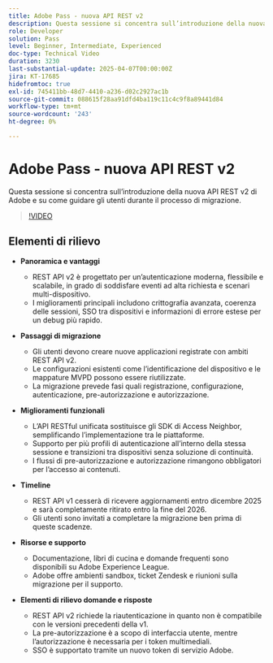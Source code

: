 ```yaml
---
title: Adobe Pass - nuova API REST v2
description: Questa sessione si concentra sull’introduzione della nuova API REST v2 di Adobe e su come guidare gli utenti durante il processo di migrazione.
role: Developer
solution: Pass
level: Beginner, Intermediate, Experienced
doc-type: Technical Video
duration: 3230
last-substantial-update: 2025-04-07T00:00:00Z
jira: KT-17685
hidefromtoc: true
exl-id: 745411bb-48d7-4410-a236-d02c2927ac1b
source-git-commit: 088615f28aa91dfd4ba119c11c4c9f8a89441d84
workflow-type: tm+mt
source-wordcount: '243'
ht-degree: 0%

---
```


# Adobe Pass - nuova API REST v2

Questa sessione si concentra sull’introduzione della nuova API REST v2 di Adobe e su come guidare gli utenti durante il processo di migrazione.

>[!VIDEO](https://video.tv.adobe.com/v/3457461/?learn=on&enablevpops)

## Elementi di rilievo

* **Panoramica e vantaggi**

   * REST API v2 è progettato per un’autenticazione moderna, flessibile e scalabile, in grado di soddisfare eventi ad alta richiesta e scenari multi-dispositivo.
   * I miglioramenti principali includono crittografia avanzata, coerenza delle sessioni, SSO tra dispositivi e informazioni di errore estese per un debug più rapido.

* **Passaggi di migrazione**

   * Gli utenti devono creare nuove applicazioni registrate con ambiti REST API v2.
   * Le configurazioni esistenti come l’identificazione del dispositivo e le mappature MVPD possono essere riutilizzate.
   * La migrazione prevede fasi quali registrazione, configurazione, autenticazione, pre-autorizzazione e autorizzazione.

* **Miglioramenti funzionali**

   * L’API RESTful unificata sostituisce gli SDK di Access Neighbor, semplificando l’implementazione tra le piattaforme.
   * Supporto per più profili di autenticazione all’interno della stessa sessione e transizioni tra dispositivi senza soluzione di continuità.
   * I flussi di pre-autorizzazione e autorizzazione rimangono obbligatori per l’accesso ai contenuti.

* **Timeline**

   * REST API v1 cesserà di ricevere aggiornamenti entro dicembre 2025 e sarà completamente ritirato entro la fine del 2026.
   * Gli utenti sono invitati a completare la migrazione ben prima di queste scadenze.

* **Risorse e supporto**

   * Documentazione, libri di cucina e domande frequenti sono disponibili su Adobe Experience League.
   * Adobe offre ambienti sandbox, ticket Zendesk e riunioni sulla migrazione per il supporto.

* **Elementi di rilievo domande e risposte**

   * REST API v2 richiede la riautenticazione in quanto non è compatibile con le versioni precedenti della v1.
   * La pre-autorizzazione è a scopo di interfaccia utente, mentre l’autorizzazione è necessaria per i token multimediali.
   * SSO è supportato tramite un nuovo token di servizio Adobe.

